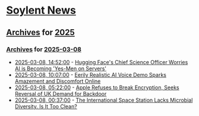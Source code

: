 # [Soylent News](../../../README.md)

## [Archives](../../index.md) for [2025](../index.md)

### [Archives](../../index.md) for [2025-03-08](index.md)

* [2025-03-08, 14:52:00](https://soylentnews.org/article.pl?sid=25/03/08/072239&from=rss) - [Hugging Face's Chief Science Officer Worries AI is Becoming 'Yes-Men on Servers'](https://soylentnews.org/article.pl?sid=25/03/08/072239&from=rss)
* [2025-03-08, 10:07:00](https://soylentnews.org/article.pl?sid=25/03/07/0436239&from=rss) - [Eerily Realistic AI Voice Demo Sparks Amazement and Discomfort Online](https://soylentnews.org/article.pl?sid=25/03/07/0436239&from=rss)
* [2025-03-08, 05:22:00](https://soylentnews.org/article.pl?sid=25/03/07/0427238&from=rss) - [Apple Refuses to Break Encryption, Seeks Reversal of UK Demand for Backdoor](https://soylentnews.org/article.pl?sid=25/03/07/0427238&from=rss)
* [2025-03-08, 00:37:00](https://soylentnews.org/article.pl?sid=25/03/07/0422219&from=rss) - [The International Space Station Lacks Microbial Diversity. Is It Too Clean?](https://soylentnews.org/article.pl?sid=25/03/07/0422219&from=rss)
